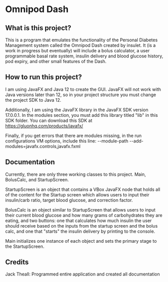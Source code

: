 # Omnipod Dash

## What is this project?

This is a program that emulates the functionality of the Personal Diabetes Management system called the Omnipod Dash created by insulet. It (is a work in progress but eventually) will include a bolus calculator, a user programmable basal rate system, insulin delivery and blood glucose history, pod expiry, and other small features of the Dash.

## How to run this project?

I am using JavaFX and Java 12 to create the GUI. JavaFX will not work with Java versions later than 12, so in your project structure you must change the project SDK to Java 12. 

Additionally, I am using the JavaFX library in the JavaFX SDK version 17.0.0.1. In the modules section, you must add this library titled "lib" in this SDK folder. You can download this SDK at https://gluonhq.com/products/javafx/

Finally, if you get errors that there are modules missing, in the run configurations VM options, include this line: --module-path <lib folder destination> --add-modules=javafx.controls,javafx.fxml
  
## Documentation

Currently, there are only three working classes to this project. Main, BolusCalc, and StartupScreen.

StartupScreen is an object that contains a VBox JavaFX node that holds all of the content for the Startup screen which allows users to input their insulin/carb ratio, target blood glucose, and correction factor.
  
BolusCalc is an object similar to StartupScreen that allows users to input their current blood glucose and how many grams of carbohydrates they are eating, and two buttons: one that calculates how much insulin the user should receive based on the inputs from the startup screen and the bolus calc, and one that "starts" the insulin delivery by printing to the console.
  
Main initializes one instance of each object and sets the primary stage to the StartupScreen.
  
## Credits

</b>Jack Theall</b>: Programmed entire application and created all documentation
